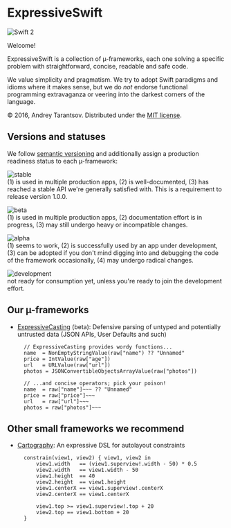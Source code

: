 # ExpressiveSwift

<img src="https://img.shields.io/badge/Swift-2-brightgreen.svg" alt="Swift 2"> 

Welcome!

ExpressiveSwift is a collection of µ-frameworks, each one solving a specific problem with straightforward, concise, readable and safe code.

We value simplicity and pragmatism. We try to adopt Swift paradigms and idioms where it makes sense, but we do _not_ endorse functional programming extravaganza or veering into the darkest corners of the language.

© 2016, Andrey Tarantsov. Distributed under the [MIT license](LICENSE).


## Versions and statuses

We follow [semantic versioning](http://semver.org) and additionally assign a production readiness status to each µ-framework:

<img alt="stable" src="https://img.shields.io/badge/status-stable-brightgreen.svg"></a>  
(1) is used in multiple production apps, (2) is well-documented, (3) has reached a stable API we're generally satisfied with. This is a requirement to release version 1.0.0.

<img alt="beta" src="https://img.shields.io/badge/status-beta-yellowgreen.svg"></a>  
(1) is used in multiple production apps, (2) documentation effort is in progress, (3) may still undergo heavy or incompatible changes.

<img alt="alpha" src="https://img.shields.io/badge/status-alpha-orange.svg"></a>  
(1) seems to work, (2) is successfully used by an app under development, (3) can be adopted if you don't mind digging into and debugging the code of the framework occasionally, (4) may undergo radical changes.

<img alt="development" src="https://img.shields.io/badge/status-development-red.svg"></a>  
not ready for consumption yet, unless you're ready to join the development effort.


## Our µ-frameworks

* [ExpressiveCasting](https://github.com/ExpressiveSwift/ExpressiveCasting) (beta): Defensive parsing of untyped and potentially untrusted data (JSON APIs, User Defaults and such)

        // ExpressiveCasting provides wordy functions...
        name  = NonEmptyStringValue(raw["name") ?? "Unnamed"
        price = IntValue(raw["age"])
        url   = URLValue(raw["url"])
        photos = JSONConvertibleObjectsArrayValue(raw["photos"])

        // ...and concise operators; pick your poison!
        name  = raw["name"]~~~ ?? "Unnamed"
        price = raw["price"]~~~
        url   = raw["url"]~~~ 
        photos = raw["photos"]~~~


## Other small frameworks we recommend

* [Cartography](https://github.com/robb/Cartography): An expressive DSL for autolayout constraints

        constrain(view1, view2) { view1, view2 in
            view1.width   == (view1.superview!.width - 50) * 0.5
            view2.width   == view1.width - 50
            view1.height  == 40
            view2.height  == view1.height
            view1.centerX == view1.superview!.centerX
            view2.centerX == view1.centerX

            view1.top >= view1.superview!.top + 20
            view2.top == view1.bottom + 20
        }
